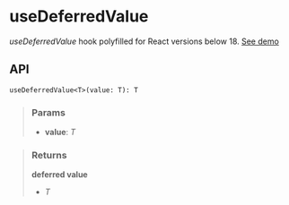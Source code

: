 # useDeferredValue
_useDeferredValue_ hook polyfilled for React versions below 18. [See demo](https://nDriaDev.io/react-tools/#/hooks/lifecycle/useDeferredValue)

## API

```tsx
useDeferredValue<T>(value: T): T
```

> ### Params
>
> - __value__: _T_
>

> ### Returns
>
> __deferred value__
> - _T_  
>